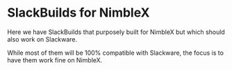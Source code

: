 SlackBuilds for NimbleX
=======================

Here we have SlackBuilds that purposely built for NimbleX but which should also work on Slackware.

While most of them will be 100% compatible with Slackware, the focus is to have them work fine on NimbleX.
